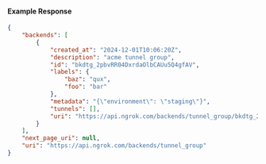 <!-- Code generated for API Clients. DO NOT EDIT. -->

#### Example Response

```json
{
	"backends": [
		{
			"created_at": "2024-12-01T10:06:20Z",
			"description": "acme tunnel group",
			"id": "bkdtg_2pbvRR04DxrdaOlbCAUu5Q4gfAV",
			"labels": {
				"baz": "qux",
				"foo": "bar"
			},
			"metadata": "{\"environment\": \"staging\"}",
			"tunnels": [],
			"uri": "https://api.ngrok.com/backends/tunnel_group/bkdtg_2pbvRR04DxrdaOlbCAUu5Q4gfAV"
		}
	],
	"next_page_uri": null,
	"uri": "https://api.ngrok.com/backends/tunnel_group"
}
```
